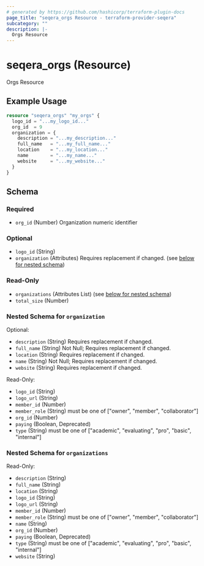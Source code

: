 ```yaml
---
# generated by https://github.com/hashicorp/terraform-plugin-docs
page_title: "seqera_orgs Resource - terraform-provider-seqera"
subcategory: ""
description: |-
  Orgs Resource
---
```


# seqera_orgs (Resource)

Orgs Resource

## Example Usage

```terraform
resource "seqera_orgs" "my_orgs" {
  logo_id = "...my_logo_id..."
  org_id  = 9
  organization = {
    description = "...my_description..."
    full_name   = "...my_full_name..."
    location    = "...my_location..."
    name        = "...my_name..."
    website     = "...my_website..."
  }
}
```

<!-- schema generated by tfplugindocs -->
## Schema

### Required

- `org_id` (Number) Organization numeric identifier

### Optional

- `logo_id` (String)
- `organization` (Attributes) Requires replacement if changed. (see [below for nested schema](#nestedatt--organization))

### Read-Only

- `organizations` (Attributes List) (see [below for nested schema](#nestedatt--organizations))
- `total_size` (Number)

<a id="nestedatt--organization"></a>
### Nested Schema for `organization`

Optional:

- `description` (String) Requires replacement if changed.
- `full_name` (String) Not Null; Requires replacement if changed.
- `location` (String) Requires replacement if changed.
- `name` (String) Not Null; Requires replacement if changed.
- `website` (String) Requires replacement if changed.

Read-Only:

- `logo_id` (String)
- `logo_url` (String)
- `member_id` (Number)
- `member_role` (String) must be one of ["owner", "member", "collaborator"]
- `org_id` (Number)
- `paying` (Boolean, Deprecated)
- `type` (String) must be one of ["academic", "evaluating", "pro", "basic", "internal"]


<a id="nestedatt--organizations"></a>
### Nested Schema for `organizations`

Read-Only:

- `description` (String)
- `full_name` (String)
- `location` (String)
- `logo_id` (String)
- `logo_url` (String)
- `member_id` (Number)
- `member_role` (String) must be one of ["owner", "member", "collaborator"]
- `name` (String)
- `org_id` (Number)
- `paying` (Boolean, Deprecated)
- `type` (String) must be one of ["academic", "evaluating", "pro", "basic", "internal"]
- `website` (String)
